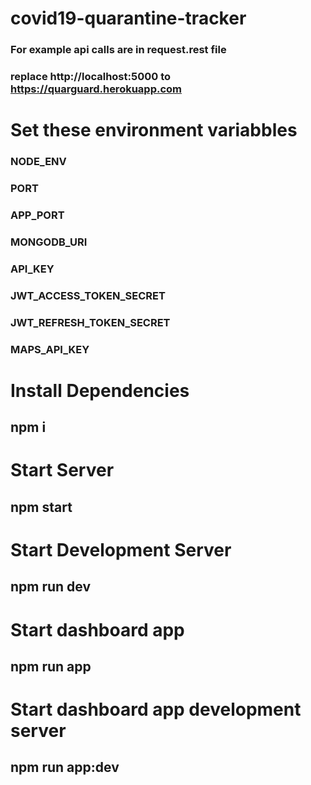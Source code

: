 # covid19-quarantine-tracker

### For example api calls are in request.rest file
### replace http://localhost:5000 to https://quarguard.herokuapp.com

# Set these environment variabbles
### NODE_ENV
### PORT
### APP_PORT
### MONGODB_URI
### API_KEY
### JWT_ACCESS_TOKEN_SECRET
### JWT_REFRESH_TOKEN_SECRET
### MAPS_API_KEY


# Install Dependencies
## npm i

# Start Server
## npm start

# Start Development Server
## npm run dev

# Start dashboard app
## npm run app

# Start dashboard app development server
## npm run app:dev